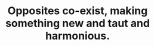 ---
title: Opposites co-exist, making something new and taut and harmonious.
tags: opposites tmwt daoism motion truth
star: true
---